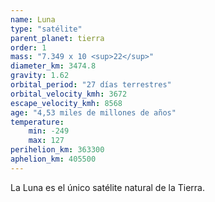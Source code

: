 ```yaml
---
name: Luna
type: "satélite"
parent_planet: tierra
order: 1
mass: "7.349 x 10 <sup>22</sup>"
diameter_km: 3474.8
gravity: 1.62
orbital_period: "27 días terrestres"
orbital_velocity_kmh: 3672
escape_velocity_kmh: 8568
age: "4,53 miles de millones de años"
temperature:
    min: -249
    max: 127
perihelion_km: 363300
aphelion_km: 405500
---
```


La Luna es el único satélite natural de la Tierra.